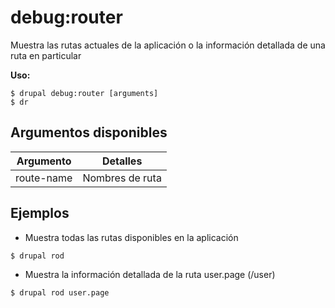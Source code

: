 # debug:router
Muestra las rutas actuales de la aplicación o la información detallada de una ruta en particular

**Uso:**
```
$ drupal debug:router [arguments]
$ dr  
```

## Argumentos disponibles
Argumento | Detalles
---------|-------------
route-name | Nombres de ruta

## Ejemplos
* Muestra todas las rutas disponibles en la aplicación
```
$ drupal rod
```
* Muestra la información detallada de la ruta user.page (/user)
```
$ drupal rod user.page
```
